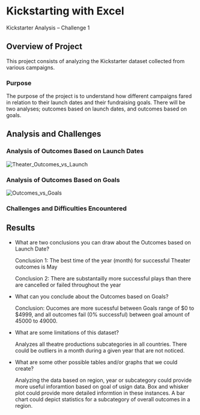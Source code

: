 # Kickstarting with Excel

Kickstarter Analysis – Challenge 1


## Overview of Project

This project consists of analyzing the Kickstarter dataset collected from various campaigns. 


### Purpose

The purpose of the project is to understand how different campaigns fared in relation to their launch dates and their fundraising goals.  There will be two analyses; outcomes based on launch dates, and outcomes based on goals. 


## Analysis and Challenges


### Analysis of Outcomes Based on Launch Dates

![Theater_Outcomes_vs_Launch](https://user-images.githubusercontent.com/120402941/211455783-57efd316-a1d5-48f3-beef-860e98f8e3ab.png)


### Analysis of Outcomes Based on Goals

![Outcomes_vs_Goals](https://user-images.githubusercontent.com/120402941/211455847-4fe3675c-9f7c-45c8-8513-af25d1489558.png)


### Challenges and Difficulties Encountered

## Results

- What are two conclusions you can draw about the Outcomes based on Launch Date?

    Conclusion 1:  The best time of the year (month) for successful Theater outcomes is May
    
    Conclusion 2: There are substantailly more successful plays than there are cancelled or failed throughout the year

- What can you conclude about the Outcomes based on Goals?

    Conclusion: Oucomes are more sucessful between Goals range of $0 to $4999, and all outcomes fail (0% successful) between goal amount of 45000 to 49000.

- What are some limitations of this dataset?

    Analyzes all theatre productions subcategories in all countries.  There could be outliers in a month during a given year that are not noticed.

- What are some other possible tables and/or graphs that we could create?

    Analyzing the data based on region, year or subcategory could provide more useful inforamtion based on goal of usign data.  Box and whisker plot could provide more detailed informtion in these instances.  A bar chart could depict statistics for a subcategory of overall outcomes in a region.

